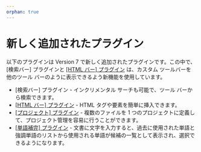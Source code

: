 ```yaml
---
orphan: true
---
```

# 新しく追加されたプラグイン

以下のプラグインは Version 7 で新しく追加されたプラグインです。この中で、\[検索バー\] プラグインと [\[HTML バー\] プラグイン](../howto/plugin/plugin_htmlbar) は、カスタム ツールバーを他のツール バーのように表示できるよう新機能を使用しています。

- \[検索バー\] プラグイン \- インクリメンタル サーチも可能で、ツール バーから検索できます。
- [\[HTML バー\] プラグイン](../howto/plugin/plugin_htmlbar) \- HTML タグや要素を簡単に挿入できます。
- [\[プロジェクト\] プラグイン](../howto/plugin/plugin_projects) \- 複数のファイルを 1 つのプロジェクトに定義して、プロジェクト管理を容易に行うことができます。
- [\[単語補完\] プラグイン](../howto/plugin/plugin_wordcomplete) \- 文書に文字を入力すると、過去に使用された単語と強調単語のリストから使用される単語が候補の一覧として表示され、選択できるようになります。
